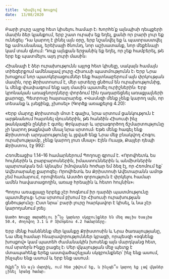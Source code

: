 ```yaml
---
title:  Կիսվելով Խոսքով
date:  13/08/2020
---
```


Բարի լուրը այլոց հետ կիսելու համար է։ Խորհե՛ք այնպիսի դեպքերի մասին ձեր կյանքում, երբ շատ ուրախ եք եղել, քանի որ բարի լուր եք ունեցել։ Դա կարող է լինել այն օրը, երբ նշանվել եք և պատրաստվել եք ամուսնանալ, երեխայի ծնունդ, նոր աշխատանք, նոր մեքենայի կամ տան գնում։ Դուք այնքան երջանիկ եք եղել, որ չեք համբերել, թե երբ եք պատմելու այդ լուրի մասին։

Հիանալի է ձեր ուրախությունն այլոց հետ կիսելը, սակայն համայն տիեզերքում ամենալավ լուրը Հիսուսի պատմությունն է։ Երբ Նրա խոսքում նոր պատկերացումներ ենք հայտնաբերում այն փրկության մասին, որը Քրիստոսում է, մեր սրտերը ցնծում են ուրախությունից, և մենք փափագում ենք այդ մասին պատմել ուրիշներին։ Երբ կրոնական առաջնորդները փորձում էին դադարեցնել առաքյալների քարոզը, Պետրոսը հայտարարեց. «Վասնզի մենք չենք կարող այն, որ տեսանք և լսեցինք, չխոսել» (Գործք առաքելոց 4.20):

«Երբ մարդը Քրիստոսի մոտ է գալիս, նրա սրտում ցանկություն է արթնանում հայտնել մյուսներին, թե հանձին Հիսուսի ինչ թանկագին ընկեր է գտել։ Փրկարար և սրբագործող ճշմարտությունը չի կարող թաքնված մնալ նրա սրտում։ Եթե մենք հագել ենք Քրիստոսի արդարությունը և լցված ենք Նրա մեջ բնակվող Հոգու ուրախությամբ, չենք կարող լուռ մնալ»։ Էլեն Ուայթ, Քայլեր դեպի Քրիստոս, էջ 992:

Հռոմեացիս 1.14–16 համարներում Պողոսը գրում է. «Որովհետև ես հույներին և բարբարոսներին, իմաստուններին և անմիտներին պարտական եմ։ Այնպես՝ իմովսանն հոժար եմ ձեզ էլ, որ Հռոմում եք՝ Ավետարանը քարոզել։ Որովհետև ես Քրիստոսի Ավետարանն ամոթ չեմ համարում, որովհետև Աստծո զորություն է փրկելու համար ամեն հավատացողին, առաջ հրեային և հետո հույնին»։

Պողոս առաքյալը երբեք չէր հոգնում իր դարձի պատմությունը պատմելուց։ Նրա սրտում բխում էր Հիսուսի ուրախության ցնծությունը։ Ըստ նրա՝ բարի լուրը հարկավոր է կիսել, և նա չէր կարողանում լռել։

`Աստծո Խոսքը տարածելու ի՞նչ կարևոր սկզբունքներ են մեզ տալիս Եսայիա 50.4, Ժողովող 3.1 և Բ Տիմոթեոս 4.2 համարները։`

Երբ մենք հանձնենք մեր կյանքը Քրիստոսին և Նրա ծառայությանը, Նա մեզ համար հնարավորություններ կբացի, որպեսզի «օգնենք խոսքով» կամ պատեհ ժամանակին խոսենք այն մարդկանց հետ, ում սրտերն Ինքը բացել է։ Մեր վկայության մեջ պետք է մտապահենք երեք աստվածաշնչյան սկզբունքներ՝ ինչ ենք ասում, ինչպես ենք ասում և երբ ենք ասում։

`Ովքե՞ր են այն մարդիկ, ում հետ շփվում եք, և ինչպե՞ս կարող եք լավ վկաներ լինել նրանց համար։`